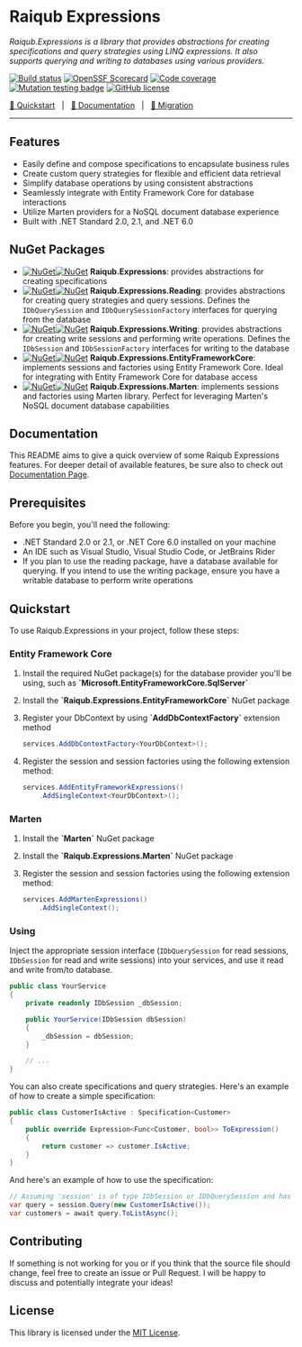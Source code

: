 # Raiqub Expressions

_Raiqub.Expressions is a library that provides abstractions for creating specifications and query strategies using LINQ expressions. It also supports querying and writing to databases using various providers._

[![Build status](https://github.com/skarllot/Expressions/actions/workflows/dotnet.yml/badge.svg?branch=main)](https://github.com/skarllot/Expressions/actions)
[![OpenSSF Scorecard](https://api.securityscorecards.dev/projects/github.com/skarllot/Expressions/badge)](https://securityscorecards.dev/viewer/?uri=github.com/skarllot/Expressions)
[![Code coverage](https://codecov.io/gh/skarllot/Expressions/branch/main/graph/badge.svg)](https://codecov.io/gh/skarllot/Expressions)
[![Mutation testing badge](https://img.shields.io/endpoint?style=flat&url=https%3A%2F%2Fbadge-api.stryker-mutator.io%2Fgithub.com%2Fskarllot%2FExpressions%2Fmain)](https://dashboard.stryker-mutator.io/reports/github.com/skarllot/Expressions/main)
[![GitHub license](https://img.shields.io/badge/license-MIT-blue.svg?style=flat)](https://raw.githubusercontent.com/skarllot/Expressions/master/LICENSE)

[🏃 Quickstart](#quickstart) &nbsp; | &nbsp; [📖 Documentation](https://fgodoy.me/Expressions/) &nbsp; | &nbsp; [🔄 Migration](https://fgodoy.me/Expressions/migration-guide.html)

<hr />

## Features
* Easily define and compose specifications to encapsulate business rules
* Create custom query strategies for flexible and efficient data retrieval
* Simplify database operations by using consistent abstractions
* Seamlessly integrate with Entity Framework Core for database interactions
* Utilize Marten providers for a NoSQL document database experience
* Built with .NET Standard 2.0, 2.1, and .NET 6.0

## NuGet Packages
* [![NuGet](https://img.shields.io/nuget/v/Raiqub.Expressions?label=&logo=nuget&style=flat-square)![NuGet](https://img.shields.io/nuget/dt/Raiqub.Expressions?label=&style=flat-square)](https://www.nuget.org/packages/Raiqub.Expressions/) **Raiqub.Expressions**: provides abstractions for creating specifications
* [![NuGet](https://img.shields.io/nuget/v/Raiqub.Expressions.Reading?label=&logo=nuget&style=flat-square)![NuGet](https://img.shields.io/nuget/dt/Raiqub.Expressions.Reading?label=&style=flat-square)](https://www.nuget.org/packages/Raiqub.Expressions.Reading/) **Raiqub.Expressions.Reading**: provides abstractions for creating query strategies and query sessions. Defines the `IDbQuerySession` and `IDbQuerySessionFactory` interfaces for querying from the database
* [![NuGet](https://img.shields.io/nuget/v/Raiqub.Expressions.Writing?label=&logo=nuget&style=flat-square)![NuGet](https://img.shields.io/nuget/dt/Raiqub.Expressions.Writing?label=&style=flat-square)](https://www.nuget.org/packages/Raiqub.Expressions.Writing/) **Raiqub.Expressions.Writing**: provides abstractions for creating write sessions and performing write operations. Defines the `IDbSession` and `IDbSessionFactory` interfaces for writing to the database
* [![NuGet](https://img.shields.io/nuget/v/Raiqub.Expressions.EntityFrameworkCore?label=&logo=nuget&style=flat-square)![NuGet](https://img.shields.io/nuget/dt/Raiqub.Expressions.EntityFrameworkCore?label=&style=flat-square)](https://www.nuget.org/packages/Raiqub.Expressions.EntityFrameworkCore/) **Raiqub.Expressions.EntityFrameworkCore**: implements sessions and factories using Entity Framework Core. Ideal for integrating with Entity Framework Core for database access
* [![NuGet](https://img.shields.io/nuget/v/Raiqub.Expressions.Marten?label=&logo=nuget&style=flat-square)![NuGet](https://img.shields.io/nuget/dt/Raiqub.Expressions.Marten?label=&style=flat-square)](https://www.nuget.org/packages/Raiqub.Expressions.Marten/) **Raiqub.Expressions.Marten**: implements sessions and factories using Marten library. Perfect for leveraging Marten's NoSQL document database capabilities

## Documentation
This README aims to give a quick overview of some Raiqub Expressions features. For deeper detail of available features, be sure also to check out [Documentation Page](https://fgodoy.me/Expressions/).

## Prerequisites
Before you begin, you'll need the following:

* .NET Standard 2.0 or 2.1, or .NET Core 6.0 installed on your machine
* An IDE such as Visual Studio, Visual Studio Code, or JetBrains Rider
* If you plan to use the reading package, have a database available for querying. If you intend to use the writing package, ensure you have a writable database to perform write operations

## Quickstart

To use Raiqub.Expressions in your project, follow these steps:

### Entity Framework Core

1. Install the required NuGet package(s) for the database provider you'll be using, such as **\`Microsoft.EntityFrameworkCore.SqlServer\`**

2. Install the **\`Raiqub.Expressions.EntityFrameworkCore\`** NuGet package

3. Register your DbContext by using **\`AddDbContextFactory\`** extension method

    ```csharp
    services.AddDbContextFactory<YourDbContext>();
    ```

4. Register the session and session factories using the following extension method:

    ```csharp
    services.AddEntityFrameworkExpressions()
        .AddSingleContext<YourDbContext>();
    ```

### Marten

1. Install the **\`Marten\`** NuGet package

2. Install the **\`Raiqub.Expressions.Marten\`** NuGet package

3. Register the session and session factories using the following extension method:

    ```csharp
    services.AddMartenExpressions()
        .AddSingleContext();
    ```

### Using

Inject the appropriate session interface (`IDbQuerySession` for read sessions, `IDbSession` for read and write sessions) into your services, and use it read and write from/to database.

```csharp
public class YourService
{
    private readonly IDbSession _dbSession;

    public YourService(IDbSession dbSession)
    {
        _dbSession = dbSession;
    }

    // ...
}
```
You can also create specifications and query strategies. Here's an example of how to create a simple specification:

```csharp
public class CustomerIsActive : Specification<Customer>
{
    public override Expression<Func<Customer, bool>> ToExpression()
    {
        return customer => customer.IsActive;
    }
}
```
And here's an example of how to use the specification:

```csharp
// Assuming 'session' is of type IDbSession or IDbQuerySession and has been injected
var query = session.Query(new CustomerIsActive());
var customers = await query.ToListAsync();
```

## Contributing

If something is not working for you or if you think that the source file
should change, feel free to create an issue or Pull Request.
I will be happy to discuss and potentially integrate your ideas!

## License

This library is licensed under the [MIT License](./LICENSE).
